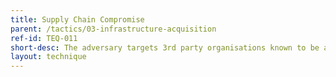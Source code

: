 ```yaml
---
title: Supply Chain Compromise
parent: /tactics/03-infrastructure-acquisition
ref-id: TEQ-011
short-desc: The adversary targets 3rd party organisations known to be affiliated to their main target, to compromise infrastructure that is used by the main target. For example, adversaries can compromise software that the main target uses, cloud-based infrastructure or even CDNs used by the main target
layout: technique
---
```


